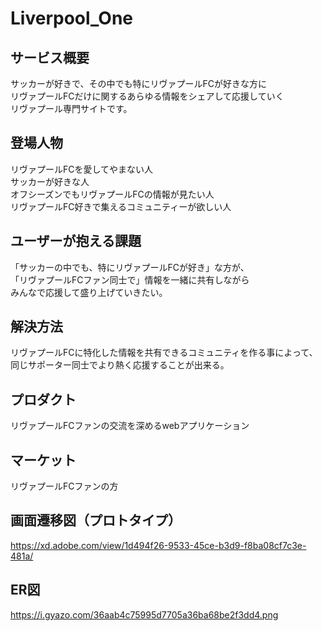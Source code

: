 # Liverpool_One

## サービス概要

サッカーが好きで、その中でも特にリヴァプールFCが好きな方に<br>
リヴァプールFCだけに関するあらゆる情報をシェアして応援していく<br>
リヴァプール専門サイトです。

## 登場人物

リヴァプールFCを愛してやまない人<br>
サッカーが好きな人<br>
オフシーズンでもリヴァプールFCの情報が見たい人<br>
リヴァプールFC好きで集えるコミュニティーが欲しい人<br>

## ユーザーが抱える課題
「サッカーの中でも、特にリヴァプールFCが好き」な方が、<br>
「リヴァプールFCファン同士で」情報を一緒に共有しながら<br>
みんなで応援して盛り上げていきたい。

## 解決方法
リヴァプールFCに特化した情報を共有できるコミュニティを作る事によって、<br>
同じサポーター同士でより熱く応援することが出来る。

## プロダクト
リヴァプールFCファンの交流を深めるwebアプリケーション

## マーケット
リヴァプールFCファンの方

## 画面遷移図（プロトタイプ）
https://xd.adobe.com/view/1d494f26-9533-45ce-b3d9-f8ba08cf7c3e-481a/

## ER図
https://i.gyazo.com/36aab4c75995d7705a36ba68be2f3dd4.png